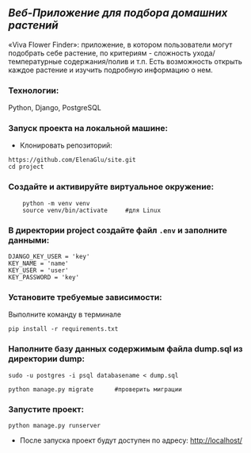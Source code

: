 ## _Веб-Приложение для подбора домашних растений_
«Viva Flower Finder»: приложение, в котором пользователи могут подобрать себе растение, по критериям - сложность ухода/температурные содержания/полив и т.п.
Есть возможность открыть каждое растение и изучить подробную информацию о нем.
 
### Технологии:
Python, Django, PostgreSQL

### Запуск проекта на локальной машине:

- Клонировать репозиторий:
```
https://github.com/ElenaGlu/site.git
cd project
```
### Создайте и активируйте виртуальное окружение:
```
    python -m venv venv
    source venv/bin/activate     #для Linux
```
### В директории project создайте файл `.env` и заполните данными:
```
DJANGO_KEY_USER = 'key'
KEY_NAME = 'name'
KEY_USER = 'user'
KEY_PASSWORD = 'key'
```
### Установите требуемые зависимости:

Выполните команду в терминале 
```
pip install -r requirements.txt
```
### Наполните базу данных содержимым файла dump.sql из директории dump:

```
sudo -u postgres -i psql databasename < dump.sql

python manage.py migrate      #проверить миграции
```
### Запустите проект:

```
python manage.py runserver
```

- После запуска проект будут доступен по адресу: [http://localhost/](http://localhost/)
  
